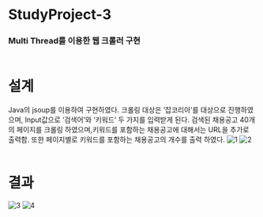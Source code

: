 # StudyProject-3
### Multi Thread를 이용한 웹 크롤러 구현<br/><br/>

# 설계
Java의 jsoup를 이용하여 구현하였다. 크롤링 대상은 ‘잡코리아’를 대상으로 진행하였으며, Input값으로 ‘검색어’와 ‘키워드’ 두 가지를 입력받게 된다. 검색된 채용공고 40개의 페이지를 크롤링 하였으며,키워드를 포함하는 채용공고에 대해서는 URL을 추가로 출력함. 또한 페이지별로 키워드를 포함하는 채용공고의 개수를 출력 하였다.
![1](https://user-images.githubusercontent.com/76520025/116523154-e0bd3800-a910-11eb-80a3-1d8110df899d.jpg)
![2](https://user-images.githubusercontent.com/76520025/116523146-def37480-a910-11eb-9386-1f0862c43834.jpg)<br/><br/>

# 결과
![3](https://user-images.githubusercontent.com/76520025/116523150-df8c0b00-a910-11eb-9968-2e1918d0ade6.JPG)
![4](https://user-images.githubusercontent.com/76520025/116523153-e024a180-a910-11eb-9f30-53925a287fa0.JPG)<br/><br/>
